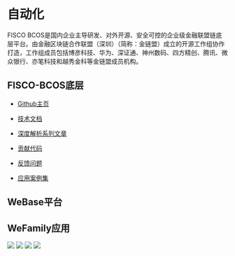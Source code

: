 # 自动化

FISCO BCOS是国内企业主导研发、对外开源、安全可控的企业级金融联盟链底层平台。由金融区块链合作联盟（深圳）（简称：金链盟）成立的开源工作组协作打造，工作组成员包括博彦科技、华为、深证通、神州数码、四方精创、腾讯、微众银行、亦笔科技和越秀金科等金链盟成员机构。

## FISCO-BCOS底层

- [Github主页](https://github.com/FISCO-BCOS/FISCO-BCOS)  
- [技术文档](https://fisco-bcos-documentation.readthedocs.io)

- [深度解析系列文章](http://mp.weixin.qq.com/mp/homepage?__biz=MzU5NTg0MjA4MA==&hid=9&sn=7edf9a62a2f45494671c91f0608db903&scene=18#wechat_redirect) 
- [贡献代码](https://mp.weixin.qq.com/s/hEn2rxqnqp0dF6OKH6Ua-A)
- [反馈问题](https://github.com/FISCO-BCOS/FISCO-BCOS/issues)
- [应用案例集](https://mp.weixin.qq.com/s/vUSq80LkhF8yCfUF7AILgQ)

## WeBase平台

## WeFamily应用

<a name="QR"></a>
![](../images/community/qr_code1.png)
![](../images/community/qr_code2.png)
![](../images/community/changeable_body.png)
![](../images/community/tailer.png)
